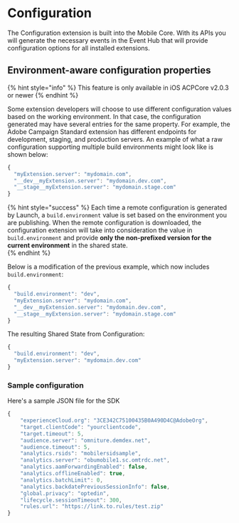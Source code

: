 # Configuration

The Configuration extension is built into the Mobile Core.  With its APIs you will generate the necessary events in the Event Hub that will provide configuration options for all installed extensions.

## Environment-aware configuration properties
{% hint style="info" %}
This feature is only available in iOS ACPCore v2.0.3 or newer
{% endhint %}

Some extension developers will choose to use different configuration values based on the working environment.  In that case, the configuration generated may have several entries for the same property.  For example, the Adobe Campaign Standard extension has different endpoints for development, staging, and production servers.  An example of what a raw configuration supporting multiple build environments might look like is shown below:

```javascript
{
  "myExtension.server": "mydomain.com",
  "__dev__myExtension.server": "mydomain.dev.com",
  "__stage__myExtension.server": "mydomain.stage.com"
}
```

{% hint style="success" %}
Each time a remote configuration is generated by Launch, a `build.environment` value is set based on the environment you are publishing.  When the remote configuration is downloaded, the configuration extension will take into consideration the value in `build.environment` and provide __only the non-prefixed version for the current environment__ in the shared state.  
{% endhint %}

Below is a modification of the previous example, which now includes `build.environment`:

```javascript
{
  "build.environment": "dev",
  "myExtension.server": "mydomain.com",
  "__dev__myExtension.server": "mydomain.dev.com",
  "__stage__myExtension.server": "mydomain.stage.com"
}
```

The resulting Shared State from Configuration:

```javascript
{
  "build.environment": "dev",
  "myExtension.server": "mydomain.dev.com"  
}
```

### Sample configuration

Here's a sample JSON file for the SDK

```javascript
{
    "experienceCloud.org": "3CE342C75100435B0A490D4C@AdobeOrg",  
    "target.clientCode": "yourclientcode",  
    "target.timeout": 5,  
    "audience.server": "omniture.demdex.net",  
    "audience.timeout": 5,  
    "analytics.rsids": "mobilersidsample",  
    "analytics.server": "obumobile1.sc.omtrdc.net",  
    "analytics.aamForwardingEnabled": false,  
    "analytics.offlineEnabled": true,  
    "analytics.batchLimit": 0,  
    "analytics.backdatePreviousSessionInfo": false,
    "global.privacy": "optedin",  
    "lifecycle.sessionTimeout": 300,  
    "rules.url": "https://link.to.rules/test.zip"
}
```
